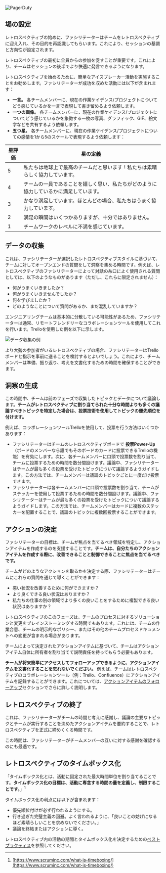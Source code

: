![PagerDuty](/assets/images/headers/Retros-During.png)

## 場の設定
レトロスペクティブの始めに、ファシリテーターはチームをレトロスペクティブに迎え入れ、その目的を再認識してもらいます。これにより、セッションの基調と方向性が設定されます。

レトロスペクティブの最初に全員からの参加を促すことが重要です。これにより、チームはセッションの後半でより快適に発言できるようになります。

レトロスペクティブを始めるために、簡単なアイスブレーカー活動を実施することをお勧めします。ファシリテーターが成功を収めた活動には以下が含まれます：

- **一言。** 各チームメンバーに、現在の作業ケイデンス/プロジェクトについてどう感じているかを一言で表現して書き留めるよう依頼します。
- **一つの画像。** 各チームメンバーに、現在の作業ケイデンス/プロジェクトについてどう感じているかを象徴する一枚の写真、グラフィック、GIF、絵文字などを共有するよう依頼します。
- **五つ星。** 各チームメンバーに、現在の作業ケイデンス/プロジェクトについての感情を1から5のスケールで表現するよう依頼します：

| 星評価 | 星の定義 |
|---|---|
| 5 | 私たちは地球上で最高のチームだと思います！私たちは素晴らしく協力しています。 |
| 4 | チームの一員であることを嬉しく思い、私たちがどのように協力しているかに満足しています。 |
| 3 | かなり満足しています。ほとんどの場合、私たちはうまく協力しています。 |
| 2 | 満足の瞬間はいくつかありますが、十分ではありません。 |
| 1 | チームワークのレベルに不満を感じています。 |

## データの収集
これは、ファシリテーターが選択したレトロスペクティブスタイルに基づいて、チームに対してオープンエンドの質問をして洞察を集める時間です。例えば、レトロスペクティブのファシリテーターによって対話の糸口によく使用される質問としては、以下のようなものがあります（ただし、これらに限定されません）：

- 何がうまくいきましたか？
- 何がうまくいきませんでしたか？
- 何を学びましたか？
- どのようなことについて質問があるか、まだ混乱していますか？

エンジニアリングチームは基本的に分散している可能性があるため、ファシリテーターは通常、リモートフレンドリーなコラボレーションツールを使用してこれを行います。Trelloを使用した例を以下に示します。

![データ収集の例](/assets/images/data_gathering_example.png)

より大勢の参加者がいるレトロスペクティブの場合、ファシリテーターはTrelloボードと指示を事前に送ることを検討するとよいでしょう。これにより、チームメンバーは準備、振り返り、考えを文書化するための時間を確保することができます。

## 洞察の生成
この時間中、チームは前のフェーズで収集したトピックとデータについて議論します。**チームがレトロスペクティブに割り当てられた十分な時間よりも多くの議論すべきトピックを特定した場合は、投票技術を使用してトピックの優先順位を付けます。**

例えば、コラボレーションツールTrelloを使用して、投票を行う方法はいくつかあります：

- ファシリテーターはチームのレトロスペクティブボードで **投票Power-Up** （ボードのメンバーなら誰でもそのボードのカードに投票できるTrelloの機能）を有効にします。次に、各チームメンバーに口頭で投票数を割り当て、チームに投票するための時間を数分間設けます。議論中、ファシリテーターはチームが最も多くの投票を受けたトピックについて議論するようガイドします。この方法では、チームメンバーは議論のトピックごとに一度だけ投票できます。
- ファシリテーターは各チームメンバーに口頭で投票数を割り当て、チームがステッカーを使用して投票するための時間を数分間設けます。議論中、ファシリテーターはチームが最も多くの投票を受けたトピックについて議論するようガイドします。この方法では、チームメンバーはカードに複数のステッカーを配置することで、議論のトピックに複数回投票することができます。

## アクションの決定
ファシリテーターの目標は、チームが焦点を当てるべき領域を特定し、アクションアイテムを作成するのを支援することです。**チームは、自分たちのアクションアイテムを作成する際に、改善できることと制御できることに焦点を当てるべきです。**

チームがどのようなアクションを取るかを決定する際、ファシリテーターはチームにこれらの質問を通じて導くことができます：

- 悪い状況を改善するために何ができますか？
- より良くできる良い状況はありますか？
- 私たちの仕事の別の領域でより多くの良いことをするために複製できる良い状況はありますか？

レトロスペクティブのこのフェーズは、チームのプロセスに対するソリューションと変更をブレインストーミングする時間でもあります。これには、チームの作業合意、チームの明示的なポリシー、またはその他のチームプロセスドキュメントへの変更が含まれる場合があります。

チームによって決定されたアクションアイテムに基づいて、チームはアクションアイテム自体に所有者を割り当てて説明責任を持ってもらう必要もあります。

**チームが将来簡単にアクセスしてフォローアップできるように、アクションアイテムを文書化することを忘れないでください。** 例えば、チームはレトロスペクティブのコラボレーションツール（例：Trello、Confluence）にアクションアイテムを記録することができます。これについては、[アクションアイテムのフォローアップ](after.md#following-up-on-action-items)セクションでさらに詳しく説明します。

## レトロスペクティブの終了
これは、ファシリテーターがチームの時間と考えに感謝し、議論の主要なトピックとチームが実行することを決めたアクションアイテムを要約することで、レトロスペクティブを正式に締めくくる時間です。

この時間は、ファシリテーターがチームメンバーの互いに対する感謝を確認するのにも最適です。

## レトロスペクティブのタイムボックス化
「タイムボックス化とは、活動に固定された最大時間単位を割り当てることです。**タイムボックス化の目標は、活動に専念する時間の量を定義し、制限することです。**」<sup>1</sup>

タイムボックス化の利点には以下が含まれます：

- 優先順位付けが必ず行われるようにする。
- 行き過ぎた完璧主義の回避。よく言われるように、「良いことの妨げになるほど素晴らしいことを求めないでください。」
- 議論を終結またはアクションに導く。


レトロスペクティブ内の活動の期間とタイムボックス化を決定するための[ベストプラクティス](planning.md#retrospective-agenda-best-practices)を参照してください。

---
1. [https://www.scruminc.com/what-is-timeboxing/](https://www.scruminc.com/what-is-timeboxing/)
